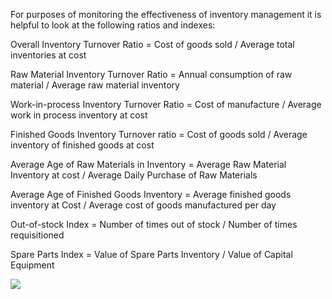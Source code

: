 For purposes of monitoring the effectiveness of inventory management it is helpful to look at
the following ratios and indexes:

Overall Inventory Turnover Ratio =
Cost of goods sold / Average total inventories at cost

Raw Material Inventory Turnover Ratio
= Annual consumption of raw material / Average raw material inventory

Work-in-process Inventory Turnover Ratio =
Cost of manufacture / Average work in process inventory at cost

Finished Goods Inventory Turnover ratio =
Cost of goods sold / Average inventory of finished goods at cost

Average Age of Raw Materials in Inventory =
Average Raw Material Inventory at cost / Average Daily Purchase of Raw Materials

Average Age of Finished Goods Inventory =
Average finished goods inventory at Cost / Average cost of goods manufactured per day

Out-of-stock Index = Number of times out of stock / Number of times requisitioned

Spare Parts Index = Value of Spare Parts Inventory / Value of Capital Equipment

<img src="https://render.githubusercontent.com/render/math?math=e^{i \pi} = -1">
